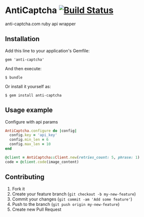 # AntiCaptcha [![Build Status](https://secure.travis-ci.org/debbbbie/anti-captcha.png)](http://travis-ci.org/debbbbie/anti-captcha)

anti-captcha.com ruby api wrapper

## Installation

Add this line to your application's Gemfile:

    gem 'anti-captcha'

And then execute:

    $ bundle

Or install it yourself as:

    $ gem install anti-captcha

## Usage example

Configure with api params

```ruby
AntiCaptcha.configure do |config|
  config.key = 'api_key'
  config.min_len = 6
  config.max_len = 10
end
```

```ruby
@client = AntiCaptcha::Client.new(retries_count: 5, phrase: 1)
code = @client.code(image_content)
```

## Contributing

1. Fork it
2. Create your feature branch (`git checkout -b my-new-feature`)
3. Commit your changes (`git commit -am 'Add some feature'`)
4. Push to the branch (`git push origin my-new-feature`)
5. Create new Pull Request
